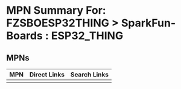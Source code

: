 



# MPN Summary For: FZSBOESP32THING > SparkFun-Boards : ESP32_THING

## MPNs
  

|MPN|Direct Links|Search Links|
| :--- | :--- | :--- |
||||
